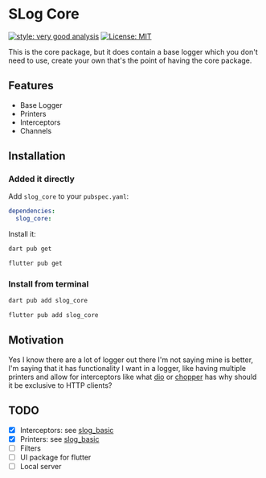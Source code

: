 # SLog Core

[![style: very good analysis][very_good_analysis_badge]][very_good_analysis_link]
[![License: MIT][license_badge]][license_link]

This is the core package, but it does contain a base logger which you don't need to use, create your own that's the
point of having the core package.

## Features

- Base Logger
- Printers
- Interceptors
- Channels

## Installation

### Added it directly

Add `slog_core` to your `pubspec.yaml`:

```yaml
dependencies:
  slog_core:
```

Install it:

```sh
dart pub get
```

```sh
flutter pub get
```

### Install from terminal

```sh
dart pub add slog_core
```

```sh
flutter pub add slog_core
```

## Motivation

Yes I know there are a lot of logger out there I'm not saying mine is better, I'm saying that it has functionality I
want in a logger, like having multiple printers and allow for interceptors like what [dio](https://pub.dev/packages/dio)
or [chopper](https://pub.dev/packages/chopper) has why should it be exclusive to HTTP clients?

## TODO

- [x] Interceptors: see [slog_basic][slog_basic_repo]
- [x] Printers: see [slog_basic][slog_basic_repo]
- [ ] Filters
- [ ] UI package for flutter
- [ ] Local server

[slog_basic_repo]: https://github.com/SeanfvdM/slog/tree/main/packages/slog_basic

[dart_install_link]: https://dart.dev/get-dart

[github_actions_link]: https://docs.github.com/en/actions/learn-github-actions

[license_badge]: https://img.shields.io/badge/license-MIT-blue.svg

[license_link]: https://opensource.org/licenses/MIT

[logo_black]: https://raw.githubusercontent.com/VGVentures/very_good_brand/main/styles/README/vgv_logo_black.png#gh-light-mode-only

[logo_white]: https://raw.githubusercontent.com/VGVentures/very_good_brand/main/styles/README/vgv_logo_white.png#gh-dark-mode-only

[mason_link]: https://github.com/felangel/mason

[very_good_analysis_badge]: https://img.shields.io/badge/style-very_good_analysis-B22C89.svg

[very_good_analysis_link]: https://pub.dev/packages/very_good_analysis

[very_good_coverage_link]: https://github.com/marketplace/actions/very-good-coverage

[very_good_ventures_link]: https://verygood.ventures

[very_good_ventures_link_light]: https://verygood.ventures#gh-light-mode-only

[very_good_ventures_link_dark]: https://verygood.ventures#gh-dark-mode-only

[very_good_workflows_link]: https://github.com/VeryGoodOpenSource/very_good_workflows
